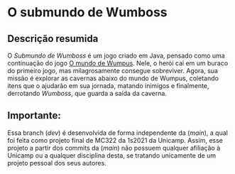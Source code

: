 # O submundo de Wumboss
## Descrição resumida
O _Submundo de Wumboss_ é um jogo criado em Java, pensado como uma continuação do jogo 
[O mundo de Wumpus](https://en.wikipedia.org/wiki/Hunt_the_Wumpus). Nele, o herói cai 
em um buraco do primeiro jogo, mas milagrosamente consegue sobreviver. Agora, sua 
missão é explorar as cavernas abaixo do mundo de Wumpus, coletando itens que o 
ajudarão em sua jornada, matando inimigos e finalmente, derrotando _Wumboss_, 
que guarda a saída da caverna.

## Importante:
Essa branch (_dev_) é desenvolvida de forma independente da (_main_), a qual foi feita como 
projeto final de MC322 da 1s2021 da Unicamp. Assim, esse projeto a partir dos commits da 
(_main_) não possuem qualquer afiliação à Unicamp ou a qualquer disciplina desta, se
tratando unicamente de um projeto pessoal dos seus autores.